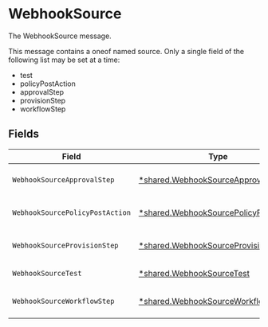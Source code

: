 # WebhookSource

The WebhookSource message.

This message contains a oneof named source. Only a single field of the following list may be set at a time:
  - test
  - policyPostAction
  - approvalStep
  - provisionStep
  - workflowStep



## Fields

| Field                                                                                                | Type                                                                                                 | Required                                                                                             | Description                                                                                          |
| ---------------------------------------------------------------------------------------------------- | ---------------------------------------------------------------------------------------------------- | ---------------------------------------------------------------------------------------------------- | ---------------------------------------------------------------------------------------------------- |
| `WebhookSourceApprovalStep`                                                                          | [*shared.WebhookSourceApprovalStep](../../../pkg/models/shared/webhooksourceapprovalstep.md)         | :heavy_minus_sign:                                                                                   | The WebhookSourceApprovalStep message.                                                               |
| `WebhookSourcePolicyPostAction`                                                                      | [*shared.WebhookSourcePolicyPostAction](../../../pkg/models/shared/webhooksourcepolicypostaction.md) | :heavy_minus_sign:                                                                                   | The WebhookSourcePolicyPostAction message.                                                           |
| `WebhookSourceProvisionStep`                                                                         | [*shared.WebhookSourceProvisionStep](../../../pkg/models/shared/webhooksourceprovisionstep.md)       | :heavy_minus_sign:                                                                                   | The WebhookSourceProvisionStep message.                                                              |
| `WebhookSourceTest`                                                                                  | [*shared.WebhookSourceTest](../../../pkg/models/shared/webhooksourcetest.md)                         | :heavy_minus_sign:                                                                                   | The WebhookSourceTest message.                                                                       |
| `WebhookSourceWorkflowStep`                                                                          | [*shared.WebhookSourceWorkflowStep](../../../pkg/models/shared/webhooksourceworkflowstep.md)         | :heavy_minus_sign:                                                                                   | The WebhookSourceWorkflowStep message.                                                               |